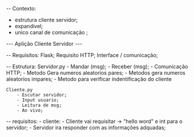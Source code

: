 
-- Contexto:
- estrutura cliente servidor;
- expandivel;
- unico canal de comunicação ;

--- Aplição Cliente Servidor ---

 -- Requisitos:
    Flask;
    Requisito HTTP;
    Interface / comunicação;

-- Estrutura:
    Servidor.py
        - Mandar (msg);
        - Receber (msg);
        - Comunicação HTTP;
        - Metodo Gera numeros aleatorios pares;
        - Metodos gera numeros aleatorios impares;
        - Metodo para verificar indentificação do cliente


    Cliente.py
        - Escutar servidor;
        - Input usuario;
        - Leitura de msg;
        - Ao vivo;

-- requisitos:
    - cliente:
        - Cliente vai requisitar -> "hello word" e int para o servidor;
        - Servidor ira responder com as informações adquadas;